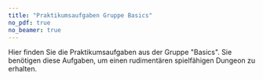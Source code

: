 ```yaml
---
title: "Praktikumsaufgaben Gruppe Basics"
no_pdf: true
no_beamer: true
---
```


Hier finden Sie die Praktikumsaufgaben aus der Gruppe "Basics". Sie benötigen diese Aufgaben,
um einen rudimentären spielfähigen Dungeon zu erhalten.
